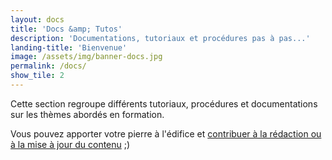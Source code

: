 ```yaml
---
layout: docs
title: 'Docs &amp; Tutos'
description: 'Documentations, tutoriaux et procédures pas à pas...'
landing-title: 'Bienvenue'
image: /assets/img/banner-docs.jpg
permalink: /docs/
show_tile: 2
---
```


Cette section regroupe différents tutoriaux, procédures et documentations sur les thèmes abordés en formation.

Vous pouvez apporter votre pierre à l'édifice et [contribuer à la rédaction ou à la mise à jour du contenu](#) ;)
